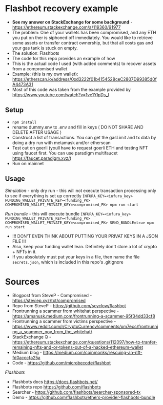 # Flashbot recovery example
- **See my answer on StackExchange for some background** - https://ethereum.stackexchange.com/a/119360/91977
- The problem: One of your wallets has been compromised, and any ETH you put on ther is siphoned off immediately. You would like to retrieve some assets or transfer contract ownership, but that all costs gas and your gas tank is stuck on empty.
- The solution: Flashbots
- The code for this repo provides an example of how
- This is the actual code I used (with added comments) to recover assets from a compromised wallet
- Example: (this is my own wallet): https://etherscan.io/address/0xd3222f01b4154528ceC2807D99385d0fA4473A31
- Most of this code was taken from the example provided by https://www.youtube.com/watch?v=1ve1YIpDs_I

## Setup
- `npm install`
- rename dummy.env to .env and fill in keys ( DO NOT SHARE AND DELETE AFTER USAGE )
- Construct a list of transactions. You can get the gasLimit and tx data by doing a dry run with metamask and/or etherscan
- Test out on goerli (youll have to request goerli ETH and testing NFT using faucet first. You can use paradigm multifaucet https://faucet.paradigm.xyz/)
- Run on mainnet

## Usage
*Simulation* - only dry run - this will not execute transaction processing only to see if everything is set up correctly
`INFURA_KEY=<infura_key> FUNDING_WALLET_PRIVATE_KEY=<funding_PK> COMPROMISED_WALLET_PRIVATE_KEY=<compromised_PK> npm run start`

*Run bundle* - this will execute bundle
`INFURA_KEY=<infura_key> FUNDING_WALLET_PRIVATE_KEY=<funding_PK> COMPROMISED_WALLET_PRIVATE_KEY=<compromised_PK> SEND_BUNDLE=true npm run start`

- !!! DON'T EVEN THINK ABOUT PUTTING YOUR PRIVAT KEYS IN A JSON FILE !!!
- Also, keep your funding wallet lean. Definitely don't store a lot of crypto + NFTs in it.
- If you absolutely must put your keys in a file, then name the file `secrets.json`, which is included in this repo's .gitignore


# Sources
- Blogpost from SteveP - Compromised - https://steviep.xyz/txt/compromised
- Repo from SteveP - https://github.com/scyclow/flashbot
- Frontrunning a scammer from whitehat perspective - https://amanusk.medium.com/frontrunning-a-scammer-95f34dd33cf8
- Frontrunning a scammer from victims perspective - https://www.reddit.com/r/CryptoCurrency/comments/om7ecc/frontrunning_a_scammer_pov_from_the_whitehat/
- StackExchange Q - https://ethereum.stackexchange.com/questions/112097/how-to-tranfer-remaining-nfts-and-or-tokens-out-of-a-hacked-ethereum-wallet
- Medium blog - https://medium.com/coinmonks/rescuing-an-nft-fd0acccfa25a
- Code - https://github.com/microbecode/flashbot

*Flashbots*
- Flashbots docs https://docs.flashbots.net/
- Flashbots repo https://github.com/flashbots
- Searcher - https://github.com/flashbots/searcher-sponsored-tx
- Demo - https://github.com/flashbots/ethers-provider-flashbots-bundle
